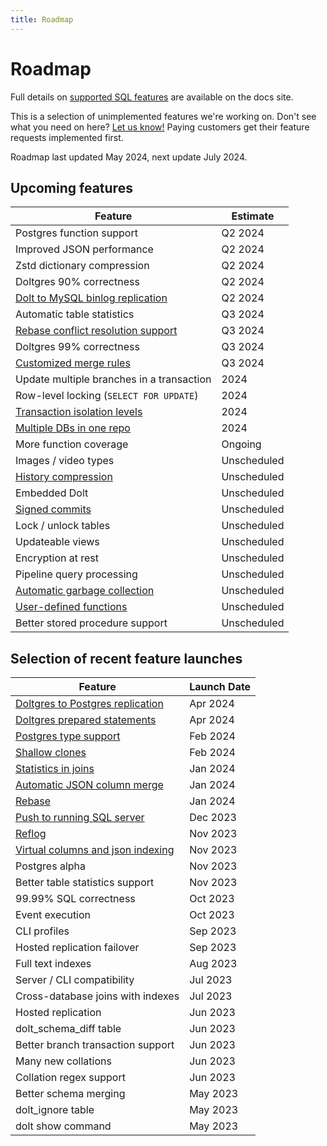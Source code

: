 ```yaml
---
title: Roadmap
---
```


# Roadmap

Full details on [supported SQL
features](../reference/sql/sql-support/README.md) are
available on the docs site.

This is a selection of unimplemented features we're working on. Don't
see what you need on here? [Let us
know!](https://github.com/dolthub/dolt/issues) Paying customers get
their feature requests implemented first.

Roadmap last updated May 2024, next update July 2024.

## Upcoming features

| Feature                                                                           | Estimate    |
|-----------------------------------------------------------------------------------|-------------|
| Postgres function support                                                         | Q2 2024     |
| Improved JSON performance                                                         | Q2 2024     |
| Zstd dictionary compression                                                       | Q2 2024     |
| Doltgres 90% correctness                                                          | Q2 2024     |
| [Dolt to MySQL binlog replication](https://github.com/dolthub/dolt/issues/7512)   | Q2 2024     |
| Automatic table statistics                                                        | Q3 2024     |
| [Rebase conflict resolution support](https://github.com/dolthub/dolt/issues/7820) | Q3 2024     |
| Doltgres 99% correctness                                                          | Q3 2024     |
| [Customized merge rules](https://github.com/dolthub/dolt/issues/7680)             | Q3 2024     |
| Update multiple branches in a transaction                                         | 2024        |
| Row-level locking (`SELECT FOR UPDATE`)                                           | 2024        |
| [Transaction isolation levels](https://github.com/dolthub/dolt/issues/2007)       | 2024        |
| [Multiple DBs in one repo](https://github.com/dolthub/dolt/issues/3043)           | 2024        |
| More function coverage                                                            | Ongoing     |
| Images / video types                                                              | Unscheduled |
| [History compression](https://github.com/dolthub/dolt/issues/5355)                | Unscheduled |
| Embedded Dolt                                                                     | Unscheduled |
| [Signed commits](https://github.com/dolthub/dolt/issues/628)                      | Unscheduled |
| Lock / unlock tables                                                              | Unscheduled |
| Updateable views                                                                  | Unscheduled |
| Encryption at rest                                                                | Unscheduled |
| Pipeline query processing                                                         | Unscheduled |
| [Automatic garbage collection](https://github.com/dolthub/dolt/issues/1987)       | Unscheduled |
| [User-defined functions](https://github.com/dolthub/dolt/issues/6193)             | Unscheduled |
| Better stored procedure support                                                   | Unscheduled |

## Selection of recent feature launches

| Feature                                                                                                                  | Launch Date   |
|--------------------------------------------------------------------------------------------------------------------------|---------------|
| [Doltgres to Postgres replication](https://www.dolthub.com/blog/2024-04-23-announcing-postgres-to-doltgres-replication/) | Apr 2024      |
| [Doltgres prepared statements](https://www.dolthub.com/blog/2024-04-01-prepared-statements-postgres/)                    | Apr 2024      |
| [Postgres type support](https://www.dolthub.com/blog/2024-02-14-adding-types-to-doltgresql/)                             | Feb 2024      |
| [Shallow clones](https://www.dolthub.com/blog/2024-02-21-shallow-clone/)                                                 | Feb 2024      |
| [Statistics in joins](https://www.dolthub.com/blog/2024-01-22-join-statistics/)                                          | Jan 2024      |
| [Automatic JSON column merge](https://www.dolthub.com/blog/2024-01-16-announcing-json-merge/)                            | Jan 2024      |
| [Rebase](https://www.dolthub.com/blog/2024-01-03-announcing-dolt-rebase/)                                                | Jan 2024      |
| [Push to running SQL server](https://www.dolthub.com/blog/2023-12-29-sql-server-push-support/)                           | Dec 2023      |
| [Reflog](https://www.dolthub.com/blog/2023-11-17-dolt-reflog/)                                                           | Nov 2023      |
| [Virtual columns and json indexing](https://www.dolthub.com/blog/2023-11-03-virtual-columns/)                            | Nov 2023      |
| Postgres alpha                                                                                                           | Nov 2023      |
| Better table statistics support                                                                                          | Nov 2023      |
| 99.99% SQL correctness                                                                                                   | Oct 2023      |
| Event execution                                                                                                          | Oct 2023      |
| CLI profiles                                                                                                             | Sep 2023      |
| Hosted replication failover                                                                                              | Sep 2023      |
| Full text indexes                                                                                                        | Aug 2023      |
| Server / CLI compatibility                                                                                               | Jul 2023      |
| Cross-database joins with indexes                                                                                        | Jul 2023      |
| Hosted replication                                                                                                       | Jun 2023      |
| dolt_schema_diff table                                                                                                   | Jun 2023      |
| Better branch transaction support                                                                                        | Jun 2023      |
| Many new collations                                                                                                      | Jun 2023      |
| Collation regex support                                                                                                  | Jun 2023      |
| Better schema merging                                                                                                    | May 2023      |
| dolt_ignore table                                                                                                        | May 2023      |
| dolt show command                                                                                                        | May 2023      |
